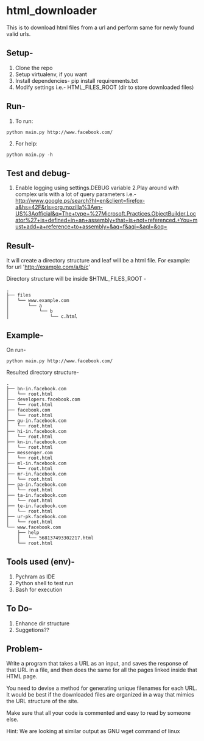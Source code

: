 # html_downloader

This is to download html files from a url and perform same for newly found valid urls.

## Setup-
1. Clone the repo
2. Setup virtualenv, if you want 
3. Install dependencies- pip install requirements.txt
4. Modify settings i.e.- HTML_FILES_ROOT (dir to store downloaded files)

## Run-
1. To run:
```{r, engine='bash', Run downloader}
python main.py http://www.facebook.com/
```

2. For help:
```{r, engine='bash', Run downloader}
python main.py -h
```
## Test and debug-
1. Enable logging using settings.DEBUG variable
2.Play around with complex urls with a lot of query parameters i.e.- 
http://www.google.ps/search?hl=en&client=firefox-a&hs=42F&rls=org.mozilla%3Aen-US%3Aofficial&q=The+type+%27Microsoft.Practices.ObjectBuilder.Locator%27+is+defined+in+an+assembly+that+is+not+referenced.+You+must+add+a+reference+to+assembly+&aq=f&aqi=&aql=&oq=

## Result-
It will create a directory structure and leaf will be a html file.
For example: for url 'http://example.com/a/b/c'

Directory structure will be inside $HTML_FILES_ROOT -

```{r, engine='bash', Run dir_structure}
.
├── files
│   └── www.example.com
│       └── a
│           └── b
│               └── c.html
```
## Example- 
On run-
```{r, engine='bash', Run downloader}
python main.py http://www.facebook.com/
```

Resulted directory structure- 
```{r, engine='bash', Run downloader}
.
├── bn-in.facebook.com
│   └── root.html
├── developers.facebook.com
│   └── root.html
├── facebook.com
│   └── root.html
├── gu-in.facebook.com
│   └── root.html
├── hi-in.facebook.com
│   └── root.html
├── kn-in.facebook.com
│   └── root.html
├── messenger.com
│   └── root.html
├── ml-in.facebook.com
│   └── root.html
├── mr-in.facebook.com
│   └── root.html
├── pa-in.facebook.com
│   └── root.html
├── ta-in.facebook.com
│   └── root.html
├── te-in.facebook.com
│   └── root.html
├── ur-pk.facebook.com
│   └── root.html
└── www.facebook.com
    ├── help
    │   └── 568137493302217.html
    └── root.html

```


## Tools used (env)-
1. Pychram as IDE
2. Python shell to test run
3. Bash for execution 

## To Do-
1. Enhance dir structure
2. Suggetions??

## Problem- 
Write a program that takes a URL as an input, and saves the response of that URL in a file, and then does the same for all the pages linked inside that HTML page. 

You need to devise a method for generating unique filenames for each URL. 
It would be best if the downloaded files are organized in a way that mimics the URL structure of the site.

Make sure that all your code is commented and easy to read by someone else.

Hint: We are looking at similar output as GNU wget command of linux

